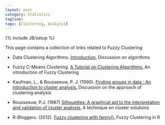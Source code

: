 ```yaml
---
layout: post
category: Statistics
tagline: 
tags: [Clustering, Analysis]
---
```

{% include JB/setup %}

This page contains a collection of links related to Fuzzy Clustering

* Data Clustering Algorithms. [Introduction.](https://sites.google.com/site/dataclusteringalgorithms/home) Discussion on algorithms

* Fuzzy C-Means Clustering. [A Tutorial on Clustering Algorithms.](https://home.deib.polimi.it/matteucc/Clustering/tutorial_html/cmeans.html) An introduction of Fuzzy Clustering

* Kaufman, L., & Rousseeuw, P. J. (1990). [Finding groups in data : An introduction to cluster analysis.](https://books.google.com.tw/books?id=Q5wQAQAAIAAJ&hl=zh-TW&source=gbs_book_other_versions)
Discussion on the approach of clustering analysis 

* Rousseeuw, P.J. (1987) [Silhouettes: A graphical aid to the interpretation and validation of cluster analysis.](https://www.sciencedirect.com/science/article/pii/0377042787901257) A technique on cluster solutions 

* R-Bloggers. (2012). [Fuzzy clustering with fanny().](https://www.r-bloggers.com/fuzzy-clustering-with-fanny/) Fuzzy Clustering in R